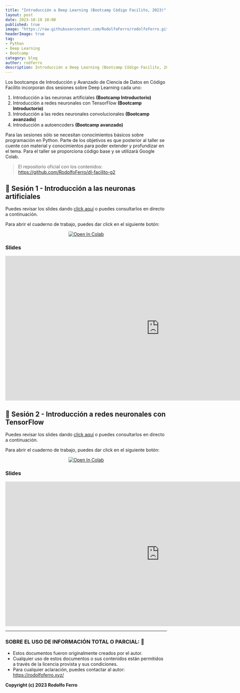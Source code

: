 ```yaml
---
title: "Introducción a Deep Learning (Bootcamp Código Facilito, 2023)"
layout: post
date: 2023-10-10 10:00
published: true
image: "https://raw.githubusercontent.com/RodolfoFerro/rodolfoferro.github.io/master/assets/images/banner.png"
headerImage: true
tag:
- Python
- Deep Learning
- Bootcamp
category: blog
author: rodferro
description: Introducción a Deep Learning (Bootcamp Código Facilito, 2023)
---
```


Los bootcamps de Introducción y Avanzado de Ciencia de Datos en Código Facilito incorporan dos sesiones sobre Deep Learning cada uno:

1. Introducción a las neuronas artificiales **(Bootcamp Introductorio)** 
2. Introducción a redes neuronales con TensorFlow **(Bootcamp Introductorio)** 
3. Introducción a las redes neuronales convolucionales **(Bootcamp avanzado)**
4. Introducción a autoencoders **(Bootcamp avanzado)**

Para las sesiones sólo se necesitan conocimientos básicos sobre programación en Python. Parte de los objetivos es que posterior al taller se cuente con material y conocimientos para poder extender y profundizar en el tema. Para el taller se proporciona código base y se utilizará Google Colab.

> El repositorio oficial con los contenidos: https://github.com/RodolfoFerro/dl-facilito-g2


## 👾 Sesión 1 - Introducción a las neuronas artificiales

Puedes revisar los slides dando [click aquí](https://docs.google.com/presentation/d/e/2PACX-1vTOCfCxMa_94f6wS7Ls7TwjuF74MIYy-AvOpPMLJyUKyGAHjxKUwPPogNFO4ozWXVUP1NGR6SutgnAe/pub?start=false&loop=false&delayms=3000) o puedes consultarlos en directo a continuación.

Para abrir el cuaderno de trabajo, puedes dar click en el siguiente botón:

<center>
  <a href="https://colab.research.google.com/github/RodolfoFerro/dl-facilito-g2/blob/main/notebooks/Deep_Learning_Clase_1.ipynb" target="_blank">
    <img src="https://camo.githubusercontent.com/52feade06f2fecbf006889a904d221e6a730c194/68747470733a2f2f636f6c61622e72657365617263682e676f6f676c652e636f6d2f6173736574732f636f6c61622d62616467652e737667" alt="Open In Colab" data-canonical-src="https://colab.research.google.com/assets/colab-badge.svg">
  </a>
</center>

### Slides

<iframe src="https://docs.google.com/presentation/d/e/2PACX-1vTOCfCxMa_94f6wS7Ls7TwjuF74MIYy-AvOpPMLJyUKyGAHjxKUwPPogNFO4ozWXVUP1NGR6SutgnAe/embed?start=false&loop=false&delayms=3000" frameborder="0" width="960" height="450" allowfullscreen="true" mozallowfullscreen="true" webkitallowfullscreen="true"></iframe>


## 👾 Sesión 2 - Introducción a redes neuronales con TensorFlow

Puedes revisar los slides dando [click aquí](https://docs.google.com/presentation/d/e/2PACX-1vQ_hsjKhO6ecEn2JUE58PC7mHpunqLXwX_BaYBAMVLI43dzvhCCBPMY4RfYqgtzim4WieFF9tlCcZ8H/pub?start=false&loop=false&delayms=3000) o puedes consultarlos en directo a continuación.

Para abrir el cuaderno de trabajo, puedes dar click en el siguiente botón:

<center>
  <a href="https://colab.research.google.com/github/RodolfoFerro/dl-facilito-g2/blob/main/notebooks/Deep_Learning_Clase_2.ipynb" target="_blank">
    <img src="https://camo.githubusercontent.com/52feade06f2fecbf006889a904d221e6a730c194/68747470733a2f2f636f6c61622e72657365617263682e676f6f676c652e636f6d2f6173736574732f636f6c61622d62616467652e737667" alt="Open In Colab" data-canonical-src="https://colab.research.google.com/assets/colab-badge.svg">
  </a>
</center>

### Slides

<iframe src="https://docs.google.com/presentation/d/e/2PACX-1vQ_hsjKhO6ecEn2JUE58PC7mHpunqLXwX_BaYBAMVLI43dzvhCCBPMY4RfYqgtzim4WieFF9tlCcZ8H/embed?start=false&loop=false&delayms=3000" frameborder="0" width="960" height="450" allowfullscreen="true" mozallowfullscreen="true" webkitallowfullscreen="true"></iframe>

***

### SOBRE EL USO DE INFORMACIÓN TOTAL O PARCIAL: 🔐
* Estos documentos fueron originalmente creados por el autor.
* Cualquier uso de estos documentos o sus contenidos están permitidos a través de la licencia provista y sus condiciones.
* Para cualquier aclaración, puedes contactar al autor: https://rodolfoferro.xyz/

**Copyright (c) 2023 Rodolfo Ferro**
